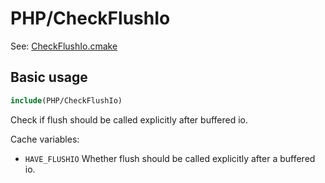 # PHP/CheckFlushIo

See: [CheckFlushIo.cmake](https://github.com/petk/php-build-system/blob/master/cmake/cmake/modules/PHP/CheckFlushIo.cmake)

## Basic usage

```cmake
include(PHP/CheckFlushIo)
```

Check if flush should be called explicitly after buffered io.

Cache variables:

* `HAVE_FLUSHIO`
  Whether flush should be called explicitly after a buffered io.
